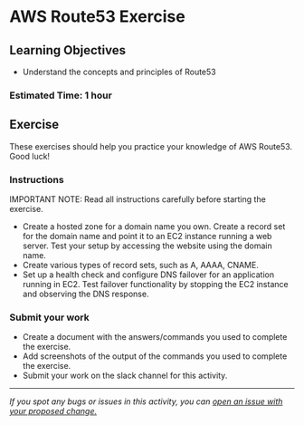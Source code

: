 # AWS Route53 Exercise

## Learning Objectives
- Understand the concepts and principles of Route53

### Estimated Time: 1 hour

## Exercise
These exercises should help you practice your knowledge of AWS Route53. Good luck!

### Instructions
IMPORTANT NOTE: Read all instructions carefully before starting the exercise.

- Create a hosted zone for a domain name you own. Create a record set for the domain name and point it to an EC2 instance running a web server. Test your setup by accessing the website using the domain name.
- Create various types of record sets, such as A, AAAA, CNAME.
- Set up a health check and configure DNS failover for an application running in EC2. Test failover functionality by stopping the EC2 instance and observing the DNS response.

### Submit your work
- Create a document with the answers/commands you used to complete the exercise.
- Add screenshots of the output of the commands you used to complete the exercise.
- Submit your work on the slack channel for this activity.

------

_If you spot any bugs or issues in this activity, you can [open an issue with your proposed change.](https://github.com/cloudessencegithub/Acceler8/issues/new)_
